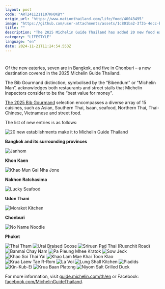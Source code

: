 ```yaml
---
layout: post
code: "ART2411211107KH0KBY"
origin_url: "https://www.nationthailand.com/life/food/40043495"
image: "https://github.com/user-attachments/assets/1c801ba2-3f3b-4ecc-b029-304bf5123c44"
title: ""
description: "The 2025 Michelin Guide Thailand has added 20 new food establishments to its prestigious Bib Gourmand selection, bringing the total to 156."
category: "LIFESTYLE"
language: "en"
date: 2024-11-21T11:24:54.553Z
---
```


# 









Of the new eateries, seven are in Bangkok, and five in Chonburi – a new destination covered in the 2025 Michelin Guide Thailand.

The Bib Gourmand distinction, symbolised by the “Bibendum” or “Michelin Man”, acknowledges both restaurants and street stalls that Michelin inspectors consider to be the “best value for money”.

[The 2025 Bib Gourmand](https://guide.michelin.com/jp/en/article/michelin-guide-ceremony/bib-gourmand-thailand-2025) selection encompasses a diverse array of 15 cuisines, such as Asian, Southern Thai, Isaan, seafood, Northern Thai, Thai-Chinese, Vietnamese and street food.

The list of new entries is as follows:



  ![20 new establishments make it to Michelin Guide Thailand](https://github.com/user-attachments/assets/ae12fda6-6638-4318-b394-4e1f94598623)

**Bangkok and its surrounding provinces**

  ![Janhom](https://github.com/user-attachments/assets/9b4613c4-ed12-4401-98dd-900cf028ed37)

**Khon Kaen**

  ![Khao Mun Gai Nha Jone](https://media.nationthailand.com/uploads/images/contents/w1024/2024/11/gubixn1BmS6Co8bnBu9d.webp?x-image-process=style/lg-webp)

**Nakhon Ratchasima**

  ![Lucky Seafood](https://github.com/user-attachments/assets/07967338-ac11-419e-8b6b-ef86aa1bf417)

**Udon Thani**

  ![Morakot Kitchen](https://media.nationthailand.com/uploads/images/contents/w1024/2024/11/f3LWyyCpSZW3BBoYLLEu.webp?x-image-process=style/lg-webp)

**Chonburi**

  ![No Name Noodle](https://github.com/user-attachments/assets/a5681191-04a6-4fb4-b796-89c1d46d34ef)

**Phuket**

   ![Thai Tham](https://media.nationthailand.com/uploads/images/contents/w1024/2024/11/7irN8S6vJfVUL72Pf2Zl.webp?x-image-process=style/lg-webp)  ![Urai Braised Goose](https://github.com/user-attachments/assets/5ed8c136-4b73-4f7c-8842-af37ffe85f0c)   ![Sriruen Pad Thai (Ruenchit Road)](https://media.nationthailand.com/uploads/images/contents/w1024/2024/11/qQ4dxQk4iiVUzaZzTsD2.webp?x-image-process=style/lg-webp)   ![Banmai Chay Nam](https://media.nationthailand.com/uploads/images/contents/w1024/2024/11/gpRPjRk3rK1aet0UlviA.webp?x-image-process=style/lg-webp)   ![Pa Pleung Mhee Kratok](https://github.com/user-attachments/assets/fcb28bb3-1587-44ec-980f-00c8a7f79ff4)   ![Sow Jeck](https://media.nationthailand.com/uploads/images/contents/w1024/2024/11/nJQnYPyX08D5aKmkK0Lo.webp?x-image-process=style/lg-webp)   ![Khao Soi Thai Yai](https://github.com/user-attachments/assets/0032ced1-b18c-4549-a1e0-898233c94f7a)   ![Khao Lam Mae Khai Toon Klao](https://media.nationthailand.com/uploads/images/contents/w1024/2024/11/VbuVnG2JHq8hiYAoSrWg.webp?x-image-process=style/lg-webp)   ![Krua Laew Tae R-Rom](https://github.com/user-attachments/assets/9856993a-33e9-4732-8442-88ae040f4673)   ![La Voi](https://media.nationthailand.com/uploads/images/contents/w1024/2024/11/q6j3ZqQixu3nB2pjvnx6.webp?x-image-process=style/lg-webp)   ![Lung Shall Kitchen](https://github.com/user-attachments/assets/166d9ec6-b6ee-42b3-815c-b9f28e1f5c4f)   ![Pladids](https://media.nationthailand.com/uploads/images/contents/w1024/2024/11/FjArQwsy3GQbM80cb4Aa.webp?x-image-process=style/lg-webp)   ![Kin-Kub-Ei](https://github.com/user-attachments/assets/9bb743e2-12e9-48aa-b834-d7e8213552bb)   ![Krua Baan Platong](https://media.nationthailand.com/uploads/images/contents/w1024/2024/11/I1uBLKoA2f3E4VyWagWA.webp?x-image-process=style/lg-webp)   ![Niyom Salt Grilled Duck](https://github.com/user-attachments/assets/149f0949-190b-4444-bdbd-e831da15ccc2)

For more information, visit [guide.michelin.com/th/en](https://guide.michelin.com/th/en/restaurants/bib-gourmand) or Facebook: [facebook.com/MichelinGuideThailand](https://www.facebook.com/MichelinGuideWorldwide/?brand_redir=442450949428831).